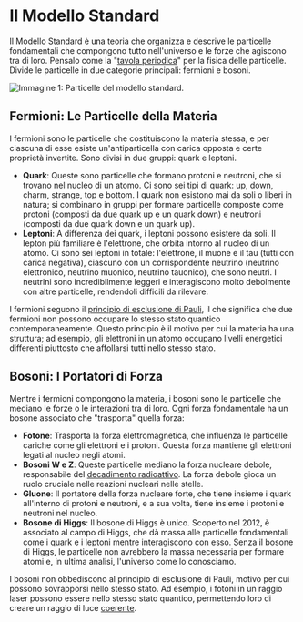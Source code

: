 # Il Modello Standard
Il Modello Standard è una teoria che organizza e descrive le particelle fondamentali che compongono tutto nell'universo e le forze che agiscono tra di loro. Pensalo come la "[tavola periodica](https://it.wikipedia.org/wiki/Tavola_periodica)" per la fisica delle particelle. Divide le particelle in due categorie principali: fermioni e bosoni.

![Immagine 1: Particelle del modello standard.](images/SM.png)

## Fermioni: Le Particelle della Materia

I fermioni sono le particelle che costituiscono la materia stessa, e per ciascuna di esse esiste un'antiparticella con carica opposta e certe proprietà invertite. Sono divisi in due gruppi: quark e leptoni.

- **Quark**: Queste sono particelle che formano protoni e neutroni, che si trovano nel nucleo di un atomo. Ci sono sei tipi di quark: up, down, charm, strange, top e bottom. I quark non esistono mai da soli o liberi in natura; si combinano in gruppi per formare particelle composte come protoni (composti da due quark up e un quark down) e neutroni (composti da due quark down e un quark up).
- **Leptoni**: A differenza dei quark, i leptoni possono esistere da soli. Il lepton più familiare è l'elettrone, che orbita intorno al nucleo di un atomo. Ci sono sei leptoni in totale: l'elettrone, il muone e il tau (tutti con carica negativa), ciascuno con un corrispondente neutrino (neutrino elettronico, neutrino muonico, neutrino tauonico), che sono neutri. I neutrini sono incredibilmente leggeri e interagiscono molto debolmente con altre particelle, rendendoli difficili da rilevare.

I fermioni seguono il [principio di esclusione di Pauli](https://it.wikipedia.org/wiki/Principio_di_esclusione_di_Pauli), il che significa che due fermioni non possono occupare lo stesso stato quantico contemporaneamente. Questo principio è il motivo per cui la materia ha una struttura; ad esempio, gli elettroni in un atomo occupano livelli energetici differenti piuttosto che affollarsi tutti nello stesso stato.

## Bosoni: I Portatori di Forza

Mentre i fermioni compongono la materia, i bosoni sono le particelle che mediano le forze o le interazioni tra di loro. Ogni forza fondamentale ha un bosone associato che "trasporta" quella forza:

- **Fotone**: Trasporta la forza elettromagnetica, che influenza le particelle cariche come gli elettroni e i protoni. Questa forza mantiene gli elettroni legati al nucleo negli atomi.
- **Bosoni W e Z**: Queste particelle mediano la forza nucleare debole, responsabile del [decadimento radioattivo](https://it.wikipedia.org/wiki/Decadimento_radioattivo). La forza debole gioca un ruolo cruciale nelle reazioni nucleari nelle stelle.
- **Gluone**: Il portatore della forza nucleare forte, che tiene insieme i quark all'interno di protoni e neutroni, e a sua volta, tiene insieme i protoni e neutroni nel nucleo.
- **Bosone di Higgs**: Il bosone di Higgs è unico. Scoperto nel 2012, è associato al campo di Higgs, che dà massa alle particelle fondamentali come i quark e i leptoni mentre interagiscono con esso. Senza il bosone di Higgs, le particelle non avrebbero la massa necessaria per formare atomi e, in ultima analisi, l'universo come lo conosciamo.

I bosoni non obbediscono al principio di esclusione di Pauli, motivo per cui possono sovrapporsi nello stesso stato. Ad esempio, i fotoni in un raggio laser possono essere nello stesso stato quantico, permettendo loro di creare un raggio di luce [coerente](https://it.wikipedia.org/wiki/Coerenza_(fisica)).
